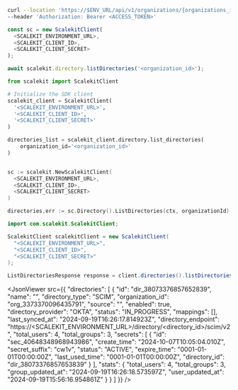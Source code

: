 <CodeWithHeader method="patch" endpoint="/api/v1/organizations/{organization_id}/directories">
<Tabs groupId="tech-stack" querystring>
<TabItem value="curl" label="cURL">

```bash showLineNumbers
curl --location 'https://$ENV_URL/api/v1/organizations/{organizations_id}/directories'\
--header 'Authorization: Bearer <ACCESS_TOKEN>'
```

</TabItem>
<TabItem value="nodejs" label="Node.js">

```js showLineNumbers
const sc = new ScalekitClient(
  <SCALEKIT_ENVIRONMENT_URL>,
  <SCALEKIT_CLIENT_ID>,
  <SCALEKIT_CLIENT_SECRET>
);

await scalekit.directory.listDirectories('<organization_id>');
```

</TabItem>
<TabItem value="py" label="Python">

```python showLineNumbers
from scalekit import ScalekitClient

# Initialize the SDK client
scalekit_client = ScalekitClient(
  '<SCALEKIT_ENVIRONMENT_URL>',
  '<SCALEKIT_CLIENT_ID>',
  '<SCALEKIT_CLIENT_SECRET>'
)

directories_list = scalekit_client.directory.list_directories(
	organization_id='<organization_id>'
)
```

</TabItem>
<TabItem value="golang" label="Go">

```go showLineNumbers

sc := scalekit.NewScalekitClient(
  <SCALEKIT_ENVIRONMENT_URL>,
  <SCALEKIT_CLIENT_ID>,
  <SCALEKIT_CLIENT_SECRET>
)

directories,err := sc.Directory().ListDirectories(ctx, organizationId)
```

</TabItem>

<TabItem value="java" label="Java">

```java showLineNumbers
import com.scalekit.ScalekitClient;

ScalekitClient scalekitClient = new ScalekitClient(
  "<SCALEKIT_ENVIRONMENT_URL>",
  "<SCALEKIT_CLIENT_ID>",
  "<SCALEKIT_CLIENT_SECRET>"
);

ListDirectoriesResponse response = client.directories().listDirectories(organizationId);

```

</TabItem>

</Tabs>
</CodeWithHeader>
<CodeWithHeader title="Response">

<JsonViewer src={{
    "directories": [
        {
            "id": "dir_38073376857652839",
            "name": "",
            "directory_type": "SCIM",
            "organization_id": "org_3373370096435791",
            "source": "",
            "enabled": true,
            "directory_provider": "OKTA",
            "status": "IN_PROGRESS",
            "mappings": [],
            "last_synced_at": "2024-09-19T16:26:17.814923Z",
            "directory_endpoint": "https://<SCALEKIT_ENVIRONMENT_URL>/directory/<directory_id>/scim/v2",
            "total_users": 4,
            "total_groups": 3,
            "secrets": [
                {
                    "id": "sec_40648348968943986",
                    "create_time": "2024-10-07T10:05:04.010Z",
                    "secret_suffix": "cw1v",
                    "status": "ACTIVE",
                    "expire_time": "0001-01-01T00:00:00Z",
                    "last_used_time": "0001-01-01T00:00:00Z",
                    "directory_id": "dir_38073376857653839"
                }
            ],
            "stats": {
                "total_users": 4,
                "total_groups": 3,
                "group_updated_at": "2024-09-19T16:26:18.573597Z",
                "user_updated_at": "2024-09-19T15:56:16.954861Z"
            }
        }
    ]
}} />

</CodeWithHeader>
